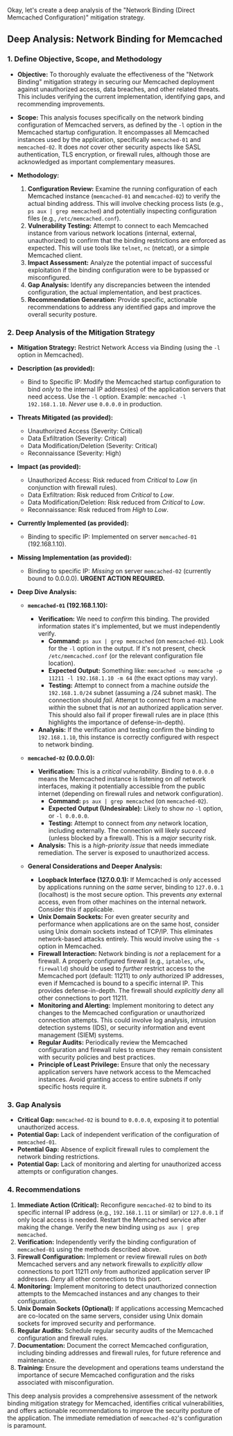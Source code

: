 Okay, let's create a deep analysis of the "Network Binding (Direct Memcached Configuration)" mitigation strategy.

## Deep Analysis: Network Binding for Memcached

### 1. Define Objective, Scope, and Methodology

*   **Objective:** To thoroughly evaluate the effectiveness of the "Network Binding" mitigation strategy in securing our Memcached deployment against unauthorized access, data breaches, and other related threats.  This includes verifying the current implementation, identifying gaps, and recommending improvements.

*   **Scope:** This analysis focuses specifically on the network binding configuration of Memcached servers, as defined by the `-l` option in the Memcached startup configuration.  It encompasses all Memcached instances used by the application, specifically `memcached-01` and `memcached-02`.  It does *not* cover other security aspects like SASL authentication, TLS encryption, or firewall rules, although those are acknowledged as important complementary measures.

*   **Methodology:**
    1.  **Configuration Review:** Examine the running configuration of each Memcached instance (`memcached-01` and `memcached-02`) to verify the actual binding address. This will involve checking process lists (e.g., `ps aux | grep memcached`) and potentially inspecting configuration files (e.g., `/etc/memcached.conf`).
    2.  **Vulnerability Testing:** Attempt to connect to each Memcached instance from various network locations (internal, external, unauthorized) to confirm that the binding restrictions are enforced as expected.  This will use tools like `telnet`, `nc` (netcat), or a simple Memcached client.
    3.  **Impact Assessment:** Analyze the potential impact of successful exploitation if the binding configuration were to be bypassed or misconfigured.
    4.  **Gap Analysis:** Identify any discrepancies between the intended configuration, the actual implementation, and best practices.
    5.  **Recommendation Generation:** Provide specific, actionable recommendations to address any identified gaps and improve the overall security posture.

### 2. Deep Analysis of the Mitigation Strategy

*   **Mitigation Strategy:** Restrict Network Access via Binding (using the `-l` option in Memcached).

*   **Description (as provided):**
    *   Bind to Specific IP: Modify the Memcached startup configuration to bind *only* to the internal IP address(es) of the application servers that need access.  Use the `-l` option.  Example: `memcached -l 192.168.1.10`.  *Never* use `0.0.0.0` in production.

*   **Threats Mitigated (as provided):**
    *   Unauthorized Access (Severity: Critical)
    *   Data Exfiltration (Severity: Critical)
    *   Data Modification/Deletion (Severity: Critical)
    *   Reconnaissance (Severity: High)

*   **Impact (as provided):**
    *   Unauthorized Access: Risk reduced from *Critical* to *Low* (in conjunction with firewall rules).
    *   Data Exfiltration: Risk reduced from *Critical* to *Low*.
    *   Data Modification/Deletion: Risk reduced from *Critical* to *Low*.
    *   Reconnaissance: Risk reduced from *High* to *Low*.

*   **Currently Implemented (as provided):**
    *   Binding to specific IP: Implemented on server `memcached-01` (192.168.1.10).

*   **Missing Implementation (as provided):**
    *   Binding to specific IP: *Missing* on server `memcached-02` (currently bound to 0.0.0.0).  **URGENT ACTION REQUIRED.**

*   **Deep Dive Analysis:**

    *   **`memcached-01` (192.168.1.10):**
        *   **Verification:**  We need to *confirm* this binding.  The provided information states it's implemented, but we must independently verify.
            *   **Command:** `ps aux | grep memcached` (on `memcached-01`).  Look for the `-l` option in the output.  If it's not present, check `/etc/memcached.conf` (or the relevant configuration file location).
            *   **Expected Output:**  Something like: `memcached -u memcache -p 11211 -l 192.168.1.10 -m 64` (the exact options may vary).
            *   **Testing:**  Attempt to connect from a machine *outside* the `192.168.1.0/24` subnet (assuming a /24 subnet mask).  The connection should *fail*.  Attempt to connect from a machine *within* the subnet that is *not* an authorized application server. This should also fail if proper firewall rules are in place (this highlights the importance of defense-in-depth).
        *   **Analysis:** If the verification and testing confirm the binding to `192.168.1.10`, this instance is correctly configured with respect to network binding.

    *   **`memcached-02` (0.0.0.0):**
        *   **Verification:**  This is a *critical vulnerability*.  Binding to `0.0.0.0` means the Memcached instance is listening on *all* network interfaces, making it potentially accessible from the public internet (depending on firewall rules and network configuration).
            *   **Command:** `ps aux | grep memcached` (on `memcached-02`).
            *   **Expected Output (Undesirable):**  Likely to show *no* `-l` option, or `-l 0.0.0.0`.
            *   **Testing:**  Attempt to connect from *any* network location, including externally.  The connection will likely *succeed* (unless blocked by a firewall).  This is a *major* security risk.
        *   **Analysis:**  This is a *high-priority issue* that needs immediate remediation.  The server is exposed to unauthorized access.

    *   **General Considerations and Deeper Analysis:**

        *   **Loopback Interface (127.0.0.1):**  If Memcached is *only* accessed by applications running on the *same* server, binding to `127.0.0.1` (localhost) is the most secure option.  This prevents *any* external access, even from other machines on the internal network.  Consider this if applicable.
        *   **Unix Domain Sockets:** For even greater security and performance when applications are on the same host, consider using Unix domain sockets instead of TCP/IP.  This eliminates network-based attacks entirely.  This would involve using the `-s` option in Memcached.
        *   **Firewall Interaction:**  Network binding is *not* a replacement for a firewall.  A properly configured firewall (e.g., `iptables`, `ufw`, `firewalld`) should be used to *further* restrict access to the Memcached port (default: 11211) to *only* authorized IP addresses, even if Memcached is bound to a specific internal IP.  This provides defense-in-depth.  The firewall should *explicitly deny* all other connections to port 11211.
        *   **Monitoring and Alerting:**  Implement monitoring to detect any changes to the Memcached configuration or unauthorized connection attempts.  This could involve log analysis, intrusion detection systems (IDS), or security information and event management (SIEM) systems.
        *   **Regular Audits:**  Periodically review the Memcached configuration and firewall rules to ensure they remain consistent with security policies and best practices.
        *  **Principle of Least Privilege:** Ensure that only the necessary application servers have network access to the Memcached instances. Avoid granting access to entire subnets if only specific hosts require it.

### 3. Gap Analysis

*   **Critical Gap:** `memcached-02` is bound to `0.0.0.0`, exposing it to potential unauthorized access.
*   **Potential Gap:**  Lack of independent verification of the configuration of `memcached-01`.
*   **Potential Gap:**  Absence of explicit firewall rules to complement the network binding restrictions.
*   **Potential Gap:**  Lack of monitoring and alerting for unauthorized access attempts or configuration changes.

### 4. Recommendations

1.  **Immediate Action (Critical):**  Reconfigure `memcached-02` to bind to its specific internal IP address (e.g., `192.168.1.11` or similar) or `127.0.0.1` if only local access is needed.  Restart the Memcached service after making the change.  Verify the new binding using `ps aux | grep memcached`.
2.  **Verification:**  Independently verify the binding configuration of `memcached-01` using the methods described above.
3.  **Firewall Configuration:**  Implement or review firewall rules on *both* Memcached servers and any network firewalls to *explicitly allow* connections to port 11211 *only* from authorized application server IP addresses.  *Deny* all other connections to this port.
4.  **Monitoring:**  Implement monitoring to detect unauthorized connection attempts to the Memcached instances and any changes to their configuration.
5.  **Unix Domain Sockets (Optional):** If applications accessing Memcached are co-located on the same servers, consider using Unix domain sockets for improved security and performance.
6.  **Regular Audits:**  Schedule regular security audits of the Memcached configuration and firewall rules.
7.  **Documentation:** Document the correct Memcached configuration, including binding addresses and firewall rules, for future reference and maintenance.
8. **Training:** Ensure the development and operations teams understand the importance of secure Memcached configuration and the risks associated with misconfiguration.

This deep analysis provides a comprehensive assessment of the network binding mitigation strategy for Memcached, identifies critical vulnerabilities, and offers actionable recommendations to improve the security posture of the application. The immediate remediation of `memcached-02`'s configuration is paramount.